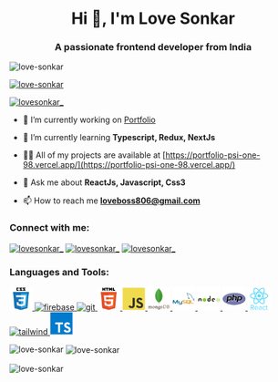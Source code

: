 <h1 align="center">Hi 👋, I'm Love Sonkar</h1>
<h3 align="center">A passionate frontend developer from India</h3>

<p align="left"> <img src="https://komarev.com/ghpvc/?username=love-sonkar&label=Profile%20views&color=0e75b6&style=flat" alt="love-sonkar" /> </p>

<p align="left"> <a href="https://github.com/ryo-ma/github-profile-trophy"><img src="https://github-profile-trophy.vercel.app/?username=love-sonkar" alt="love-sonkar" /></a> </p>

<p align="left"> <a href="https://twitter.com/lovesonkar_" target="blank"><img src="https://img.shields.io/twitter/follow/lovesonkar_?logo=twitter&style=for-the-badge" alt="lovesonkar_" /></a> </p>

- 🔭 I’m currently working on [Portfolio](https://github.com/love-sonkar/react-portfolio)

- 🌱 I’m currently learning **Typescript, Redux, NextJs**

- 👨‍💻 All of my projects are available at [https://portfolio-psi-one-98.vercel.app/](https://portfolio-psi-one-98.vercel.app/)

- 💬 Ask me about **ReactJs, Javascript, Css3**

- 📫 How to reach me **loveboss806@gmail.com**

<h3 align="left">Connect with me:</h3>
<p align="left">
<a href="https://twitter.com/lovesonkar_" target="blank"><img align="center" src="https://raw.githubusercontent.com/rahuldkjain/github-profile-readme-generator/master/src/images/icons/Social/twitter.svg" alt="lovesonkar_" height="30" width="40" /></a>
<a href="https://linkedin.com/in/lovesonkar_" target="blank"><img align="center" src="https://raw.githubusercontent.com/rahuldkjain/github-profile-readme-generator/master/src/images/icons/Social/linked-in-alt.svg" alt="lovesonkar_" height="30" width="40" /></a>
<a href="https://instagram.com/lovesonkar_" target="blank"><img align="center" src="https://raw.githubusercontent.com/rahuldkjain/github-profile-readme-generator/master/src/images/icons/Social/instagram.svg" alt="lovesonkar_" height="30" width="40" /></a>
</p>

<h3 align="left">Languages and Tools:</h3>
<p align="left"> <a href="https://www.w3schools.com/css/" target="_blank" rel="noreferrer"> <img src="https://raw.githubusercontent.com/devicons/devicon/master/icons/css3/css3-original-wordmark.svg" alt="css3" width="40" height="40"/> </a> <a href="https://firebase.google.com/" target="_blank" rel="noreferrer"> <img src="https://www.vectorlogo.zone/logos/firebase/firebase-icon.svg" alt="firebase" width="40" height="40"/> </a> <a href="https://git-scm.com/" target="_blank" rel="noreferrer"> <img src="https://www.vectorlogo.zone/logos/git-scm/git-scm-icon.svg" alt="git" width="40" height="40"/> </a> <a href="https://www.w3.org/html/" target="_blank" rel="noreferrer"> <img src="https://raw.githubusercontent.com/devicons/devicon/master/icons/html5/html5-original-wordmark.svg" alt="html5" width="40" height="40"/> </a> <a href="https://developer.mozilla.org/en-US/docs/Web/JavaScript" target="_blank" rel="noreferrer"> <img src="https://raw.githubusercontent.com/devicons/devicon/master/icons/javascript/javascript-original.svg" alt="javascript" width="40" height="40"/> </a> <a href="https://www.mongodb.com/" target="_blank" rel="noreferrer"> <img src="https://raw.githubusercontent.com/devicons/devicon/master/icons/mongodb/mongodb-original-wordmark.svg" alt="mongodb" width="40" height="40"/> </a> <a href="https://www.mysql.com/" target="_blank" rel="noreferrer"> <img src="https://raw.githubusercontent.com/devicons/devicon/master/icons/mysql/mysql-original-wordmark.svg" alt="mysql" width="40" height="40"/> </a> <a href="https://nodejs.org" target="_blank" rel="noreferrer"> <img src="https://raw.githubusercontent.com/devicons/devicon/master/icons/nodejs/nodejs-original-wordmark.svg" alt="nodejs" width="40" height="40"/> </a> <a href="https://www.php.net" target="_blank" rel="noreferrer"> <img src="https://raw.githubusercontent.com/devicons/devicon/master/icons/php/php-original.svg" alt="php" width="40" height="40"/> </a> <a href="https://reactjs.org/" target="_blank" rel="noreferrer"> <img src="https://raw.githubusercontent.com/devicons/devicon/master/icons/react/react-original-wordmark.svg" alt="react" width="40" height="40"/> </a> <a href="https://tailwindcss.com/" target="_blank" rel="noreferrer"> <img src="https://www.vectorlogo.zone/logos/tailwindcss/tailwindcss-icon.svg" alt="tailwind" width="40" height="40"/> </a> <a href="https://www.typescriptlang.org/" target="_blank" rel="noreferrer"> <img src="https://raw.githubusercontent.com/devicons/devicon/master/icons/typescript/typescript-original.svg" alt="typescript" width="40" height="40"/> </a> </p>

<p><img align="left" src="https://github-readme-stats.vercel.app/api/top-langs?username=love-sonkar&show_icons=true&locale=en&layout=compact" alt="love-sonkar" /></p>

<p>&nbsp;<img align="center" src="https://github-readme-stats.vercel.app/api?username=love-sonkar&show_icons=true&locale=en" alt="love-sonkar" /></p>

<p><img align="center" src="https://github-readme-streak-stats.herokuapp.com/?user=love-sonkar&" alt="love-sonkar" /></p>
